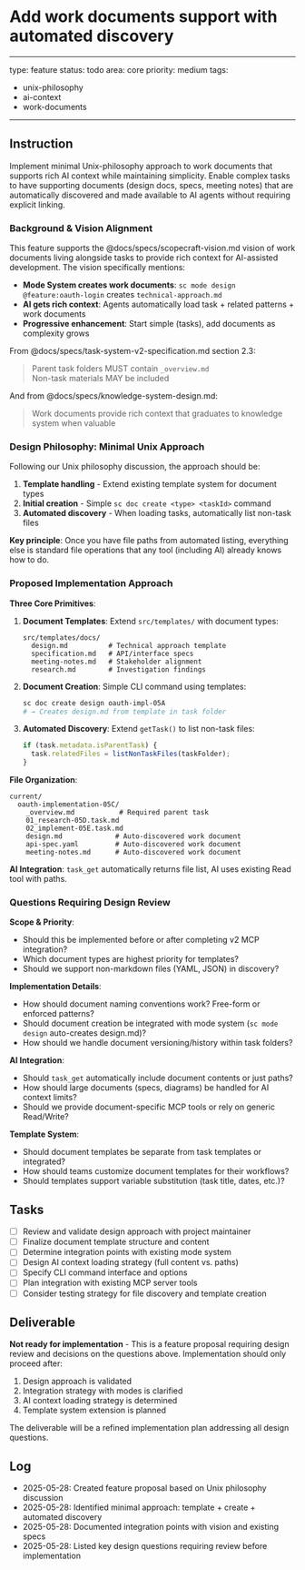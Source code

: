 # Add work documents support with automated discovery

---
type: feature
status: todo
area: core
priority: medium
tags:
  - unix-philosophy
  - ai-context
  - work-documents
---


## Instruction
Implement minimal Unix-philosophy approach to work documents that supports rich AI context while maintaining simplicity. Enable complex tasks to have supporting documents (design docs, specs, meeting notes) that are automatically discovered and made available to AI agents without requiring explicit linking.

### Background & Vision Alignment

This feature supports the @docs/specs/scopecraft-vision.md vision of work documents living alongside tasks to provide rich context for AI-assisted development. The vision specifically mentions:

- **Mode System creates work documents**: `sc mode design @feature:oauth-login` creates `technical-approach.md`  
- **AI gets rich context**: Agents automatically load task + related patterns + work documents
- **Progressive enhancement**: Start simple (tasks), add documents as complexity grows

From @docs/specs/task-system-v2-specification.md section 2.3:
> Parent task folders MUST contain `_overview.md`  
> Non-task materials MAY be included

And from @docs/specs/knowledge-system-design.md:
> Work documents provide rich context that graduates to knowledge system when valuable

### Design Philosophy: Minimal Unix Approach

Following our Unix philosophy discussion, the approach should be:

1. **Template handling** - Extend existing template system for document types
2. **Initial creation** - Simple `sc doc create <type> <taskId>` command  
3. **Automated discovery** - When loading tasks, automatically list non-task files

**Key principle**: Once you have file paths from automated listing, everything else is standard file operations that any tool (including AI) already knows how to do.

### Proposed Implementation Approach

**Three Core Primitives**:

1. **Document Templates**: Extend `src/templates/` with document types:
   ```
   src/templates/docs/
     design.md          # Technical approach template
     specification.md   # API/interface specs  
     meeting-notes.md   # Stakeholder alignment
     research.md        # Investigation findings
   ```

2. **Document Creation**: Simple CLI command using templates:
   ```bash
   sc doc create design oauth-impl-05A
   # → Creates design.md from template in task folder
   ```

3. **Automated Discovery**: Extend `getTask()` to list non-task files:
   ```typescript
   if (task.metadata.isParentTask) {
     task.relatedFiles = listNonTaskFiles(taskFolder);
   }
   ```

**File Organization**:
```
current/
  oauth-implementation-05C/
    _overview.md           # Required parent task
    01_research-05D.task.md
    02_implement-05E.task.md  
    design.md             # Auto-discovered work document
    api-spec.yaml         # Auto-discovered work document
    meeting-notes.md      # Auto-discovered work document
```

**AI Integration**: `task_get` automatically returns file list, AI uses existing Read tool with paths.

### Questions Requiring Design Review

**Scope & Priority**:
- Should this be implemented before or after completing v2 MCP integration?
- Which document types are highest priority for templates?
- Should we support non-markdown files (YAML, JSON) in discovery?

**Implementation Details**:
- How should document naming conventions work? Free-form or enforced patterns?
- Should document creation be integrated with mode system (`sc mode design` auto-creates design.md)?
- How should we handle document versioning/history within task folders?

**AI Integration**:
- Should `task_get` automatically include document contents or just paths?
- How should large documents (specs, diagrams) be handled for AI context limits?
- Should we provide document-specific MCP tools or rely on generic Read/Write?

**Template System**:
- Should document templates be separate from task templates or integrated?
- How should teams customize document templates for their workflows?
- Should templates support variable substitution (task title, dates, etc.)?

## Tasks
- [ ] Review and validate design approach with project maintainer
- [ ] Finalize document template structure and content
- [ ] Determine integration points with existing mode system
- [ ] Design AI context loading strategy (full content vs. paths)
- [ ] Specify CLI command interface and options
- [ ] Plan integration with existing MCP server tools
- [ ] Consider testing strategy for file discovery and template creation

## Deliverable
**Not ready for implementation** - This is a feature proposal requiring design review and decisions on the questions above. Implementation should only proceed after:

1. Design approach is validated
2. Integration strategy with modes is clarified  
3. AI context loading strategy is determined
4. Template system extension is planned

The deliverable will be a refined implementation plan addressing all design questions.

## Log
- 2025-05-28: Created feature proposal based on Unix philosophy discussion  
- 2025-05-28: Identified minimal approach: template + create + automated discovery
- 2025-05-28: Documented integration points with vision and existing specs
- 2025-05-28: Listed key design questions requiring review before implementation
